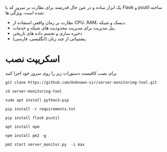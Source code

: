 یک ابزار ساده و در عین حال قدرتمند برای نظارت بر سرور که با Flask و psutil ساخته شده است.
ویژگی ها:
- نظارت بر زمان واقعی استفاده از CPU، RAM، دیسک و شبکه.
- پنل مدیریت برای مدیریت محدودیت های شبکه و خدمات.
- ذخیره سازی و تجسم داده های تاریخی
- پشتیبانی از چند زبان (انگلیسی، فارسی).
# اسکریپت نصب
برای نصب کافیست دستورات زیر را روی سرور خود اجرا کنید

```
git clone https://github.com/Unknown-sir/server-monitoring-tool.git
```
```
cd server-monitoring-tool
```
```
sudo apt install python3-pip
```
```
pip install -r requirements.txt
```
```
pip install flask psutil
```
```
apt install npm
```
```
npm install pm2 -g
```
```
pm2 start server_monitor.py  -i max
```



